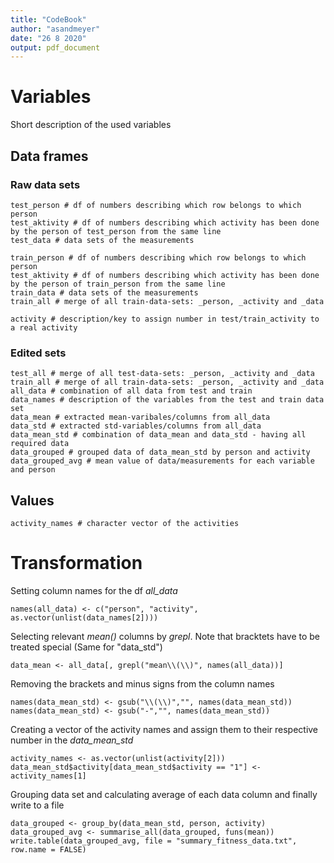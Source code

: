 ```yaml
---
title: "CodeBook"
author: "asandmeyer"
date: "26 8 2020"
output: pdf_document
---
```


# Variables
Short description of the used variables

## Data frames

### Raw data sets
```{r}
test_person # df of numbers describing which row belongs to which person
test_aktivity # df of numbers describing which activity has been done by the person of test_person from the same line
test_data # data sets of the measurements
```

```{r}
train_person # df of numbers describing which row belongs to which person
test_aktivity # df of numbers describing which activity has been done by the person of train_person from the same line
train_data # data sets of the measurements
train_all # merge of all train-data-sets: _person, _activity and _data
```

```{r}
activity # description/key to assign number in test/train_activity to a real activity
```

### Edited sets
```{r}
test_all # merge of all test-data-sets: _person, _activity and _data
train_all # merge of all train-data-sets: _person, _activity and _data
all_data # combination of all data from test and train
data_names # description of the variables from the test and train data set
data_mean # extracted mean-varibales/columns from all_data
data_std # extracted std-variables/columns from all_data
data_mean_std # combination of data_mean and data_std - having all required data
data_grouped # grouped data of data_mean_std by person and activity
data_grouped_avg # mean value of data/measurements for each variable and person
```

## Values

```{r}
activity_names # character vector of the activities
```

# Transformation

Setting column names for the df *all_data*
```{r}
names(all_data) <- c("person", "activity", as.vector(unlist(data_names[2])))
```

Selecting relevant *mean()* columns by *grepl*. Note that bracktets have to be treated special (Same for "data_std")
```{r}
data_mean <- all_data[, grepl("mean\\(\\)", names(all_data))]
```

Removing the brackets and minus signs from the column names
```{r}
names(data_mean_std) <- gsub("\\(\\)","", names(data_mean_std))
names(data_mean_std) <- gsub("-","", names(data_mean_std))
```

Creating a vector of the activity names and assign them to their respective number in the *data_mean_std*
```{r}
activity_names <- as.vector(unlist(activity[2]))
data_mean_std$activity[data_mean_std$activity == "1"] <- activity_names[1]
```

Grouping data set and calculating average of each data column and finally write to a file
```{r}
data_grouped <- group_by(data_mean_std, person, activity)
data_grouped_avg <- summarise_all(data_grouped, funs(mean))
write.table(data_grouped_avg, file = "summary_fitness_data.txt", row.name = FALSE)
```